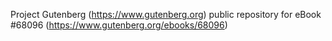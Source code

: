 Project Gutenberg (https://www.gutenberg.org) public repository for eBook #68096 (https://www.gutenberg.org/ebooks/68096)
